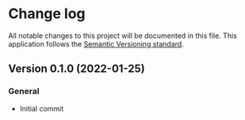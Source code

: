 # Change log
All notable changes to this project will be documented in this file.
This application follows the [Semantic Versioning standard](https://semver.org/).

## Version 0.1.0 (2022-01-25)

### General
- Initial commit